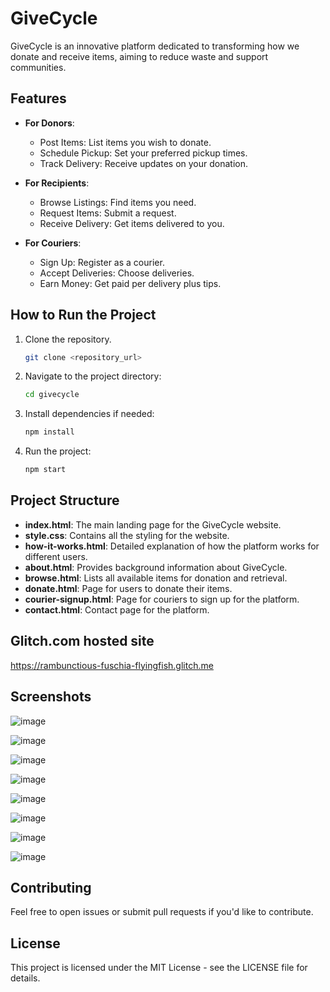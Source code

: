 
# GiveCycle

GiveCycle is an innovative platform dedicated to transforming how we donate and receive items, 
aiming to reduce waste and support communities.

## Features

- **For Donors**:
  - Post Items: List items you wish to donate.
  - Schedule Pickup: Set your preferred pickup times.
  - Track Delivery: Receive updates on your donation.
  
- **For Recipients**:
  - Browse Listings: Find items you need.
  - Request Items: Submit a request.
  - Receive Delivery: Get items delivered to you.

- **For Couriers**:
  - Sign Up: Register as a courier.
  - Accept Deliveries: Choose deliveries.
  - Earn Money: Get paid per delivery plus tips.

## How to Run the Project

1. Clone the repository.
   ```bash
   git clone <repository_url>
   ```

2. Navigate to the project directory:
   ```bash
   cd givecycle
   ```

3. Install dependencies if needed:
   ```bash
   npm install
   ```

4. Run the project:
   ```bash
   npm start
   ```

## Project Structure

- **index.html**: The main landing page for the GiveCycle website.
- **style.css**: Contains all the styling for the website.
- **how-it-works.html**: Detailed explanation of how the platform works for different users.
- **about.html**: Provides background information about GiveCycle.
- **browse.html**: Lists all available items for donation and retrieval.
- **donate.html**: Page for users to donate their items.
- **courier-signup.html**: Page for couriers to sign up for the platform.
- **contact.html**: Contact page for the platform.

## Glitch.com hosted site

https://rambunctious-fuschia-flyingfish.glitch.me

## Screenshots

![image](https://github.com/user-attachments/assets/df9f7479-1860-474f-a903-429d8520d85c)

![image](https://github.com/user-attachments/assets/6a5ce0d8-c702-4ed9-9942-ddbb55099899)

![image](https://github.com/user-attachments/assets/9440e059-1ee4-4e2a-8242-3589bff31547)

![image](https://github.com/user-attachments/assets/230a2fee-17ea-4590-a949-d53ba6b80d49)

![image](https://github.com/user-attachments/assets/7885ad21-64a0-4d65-8056-8a0cba46a21a)

![image](https://github.com/user-attachments/assets/2b610008-5897-46e2-af2e-b1816e831faa)

![image](https://github.com/user-attachments/assets/70ba9bcf-56d9-4542-849f-c64e57b15a38)

![image](https://github.com/user-attachments/assets/c0e2ae05-cec7-4d47-b95c-10f9a937d7a3)









## Contributing

Feel free to open issues or submit pull requests if you'd like to contribute.

## License

This project is licensed under the MIT License - see the LICENSE file for details.
